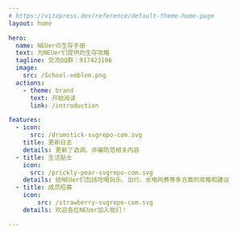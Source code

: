 ```yaml
---
# https://vitepress.dev/reference/default-theme-home-page
layout: home

hero:
  name: NEUerの生存手册
  text: 为NEUer们提供的生存攻略
  tagline: 交流QQ群：917423106
  image:
    src: /School-emblem.png
  actions:
    - theme: brand
      text: 开始阅读
      link: /introduction

features:
  - icon:
      src: /drumstick-svgrepo-com.svg
    title: 更新日志
    details: 更新了选调、诈骗防范相关内容
  - title: 生活贴士
    icon:
      src: /prickly-pear-svgrepo-com.svg
    details: 给NEUer们包括吃喝玩乐、出行、水电网费等多方面的攻略和建议
  - title: 成员招募
    icon:
        src: /strawberry-svgrepo-com.svg
    details: 欢迎各位NEUer加入我们！

---
```

<script setup>
import { onMounted } from 'vue'
onMounted(()=>{
   var _hmt = _hmt || [];
          (function() {
            var hm = document.createElement("script");
            hm.src = "https://hm.baidu.com/hm.js?e03d1197ba7abe7aa689977cff58c39a";
            var s = document.getElementsByTagName("script")[0];
            s.parentNode.insertBefore(hm, s);
          })();
})


</script>
